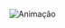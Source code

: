 ![Animação](https://user-images.githubusercontent.com/90292951/168809158-23dd047d-4ab2-468e-a811-cebeb3f1dde5.gif)
